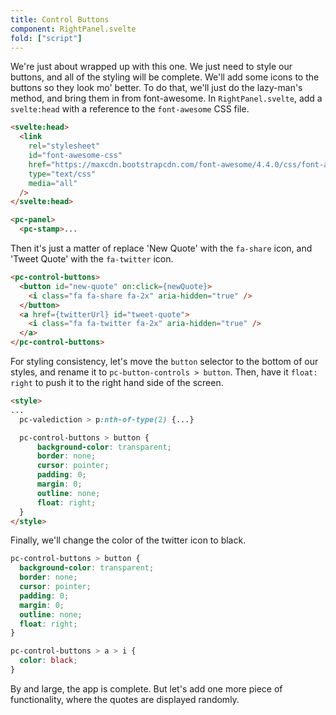 ```yaml
---
title: Control Buttons
component: RightPanel.svelte
fold: ["script"]
---
```

We're just about wrapped up with this one. We just need to style our buttons, and all of the styling will be complete. We'll add some icons to the buttons so they look mo' better. To do that, we'll just do the lazy-man's method, and bring them in from font-awesome. In `RightPanel.svelte`, add a `svelte:head` with a reference to the `font-awesome` CSS file.

```html
<svelte:head>
  <link
    rel="stylesheet"
    id="font-awesome-css"
    href="https://maxcdn.bootstrapcdn.com/font-awesome/4.4.0/css/font-awesome.min.css"
    type="text/css"
    media="all"
  />
</svelte:head>

<pc-panel>
  <pc-stamp>...
```

Then it's just a matter of replace 'New Quote' with the `fa-share` icon, and 'Tweet Quote' with the `fa-twitter` icon.


```html
<pc-control-buttons>
  <button id="new-quote" on:click={newQuote}>
    <i class="fa fa-share fa-2x" aria-hidden="true" />
  </button>
  <a href={twitterUrl} id="tweet-quote">
    <i class="fa fa-twitter fa-2x" aria-hidden="true" />
  </a>
</pc-control-buttons>
```

For styling consistency, let's move the `button` selector to the bottom of our styles, and rename it to `pc-button-controls > button`. Then, have it `float: right` to push it to the right hand side of the screen. 

```html
<style>
...
  pc-valediction > p:nth-of-type(2) {...}

  pc-control-buttons > button {
      background-color: transparent;
      border: none;
      cursor: pointer;
      padding: 0;
      margin: 0;
      outline: none;
      float: right;
  }
</style>
```

Finally, we'll change the color of the twitter icon to black.

```css
pc-control-buttons > button {
  background-color: transparent;
  border: none;
  cursor: pointer;
  padding: 0;
  margin: 0;
  outline: none;
  float: right;
}

pc-control-buttons > a > i {
  color: black;
}
```

By and large, the app is complete. But let's add one more piece of functionality, where the quotes are displayed randomly.